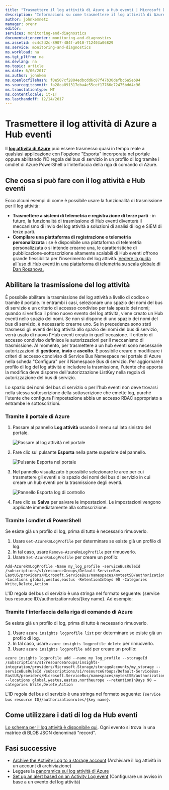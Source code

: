 ```yaml
---
title: "Trasmettere il log attività di Azure a Hub eventi | Microsoft Docs"
description: "Informazioni su come trasmettere il log attività di Azure a Hub eventi."
author: johnkemnetz
manager: orenr
editor: 
services: monitoring-and-diagnostics
documentationcenter: monitoring-and-diagnostics
ms.assetid: ec4c2d2c-8907-484f-a910-712403a06829
ms.service: monitoring-and-diagnostics
ms.workload: na
ms.tgt_pltfrm: na
ms.devlang: na
ms.topic: article
ms.date: 6/06/2017
ms.author: johnkem
ms.openlocfilehash: f0e507cf2804edbcdd6c87f47b30defbc6a5eb94
ms.sourcegitcommit: fa28ca091317eba4e55cef17766e72475bdd4c96
ms.translationtype: MT
ms.contentlocale: it-IT
ms.lasthandoff: 12/14/2017
---
```

# <a name="stream-the-azure-activity-log-to-event-hubs"></a>Trasmettere il log attività di Azure a Hub eventi
Il [**log attività di Azure**](monitoring-overview-activity-logs.md) può essere trasmesso quasi in tempo reale a qualsiasi applicazione con l'opzione "Esporta" incorporata nel portale oppure abilitando l'ID regola del bus di servizio in un profilo di log tramite i cmdlet di Azure PowerShell o l'interfaccia della riga di comando di Azure.

## <a name="what-you-can-do-with-the-activity-log-and-event-hubs"></a>Che cosa si può fare con il log attività e Hub eventi
Ecco alcuni esempi di come è possibile usare la funzionalità di trasmissione per il log attività:

* **Trasmettere a sistemi di telemetria e registrazione di terze parti** : in futuro, la funzionalità di trasmissione di Hub eventi diventerà il meccanismo di invio del log attività a soluzioni di analisi di log e SIEM di terze parti.
* **Compilare una piattaforma di registrazione e telemetria personalizzata** : se è disponibile una piattaforma di telemetria personalizzata o si intende crearne una, le caratteristiche di pubblicazione-sottoscrizione altamente scalabili di Hub eventi offrono grande flessibilità per l'inserimento del log attività. [Vedere la guida all'uso di Hub eventi in una piattaforma di telemetria su scala globale di Dan Rosanova.](https://azure.microsoft.com/documentation/videos/build-2015-designing-and-sizing-a-global-scale-telemetry-platform-on-azure-event-Hubs/)

## <a name="enable-streaming-of-the-activity-log"></a>Abilitare la trasmissione del log attività
È possibile abilitare la trasmissione del log attività a livello di codice o tramite il portale. In entrambi i casi, selezionare uno spazio dei nomi del bus di servizio e un criterio di accesso condiviso per tale spazio dei nomi; quando si verifica il primo nuovo evento del log attività, viene creato un Hub eventi nello spazio dei nomi. Se non si dispone di uno spazio dei nomi del bus di servizio, è necessario crearne uno. Se in precedenza sono stati trasmessi gli eventi del log attività allo spazio dei nomi del bus di servizio, verrà usato di nuovo l'Hub eventi creato in quell'occasione. Il criterio di accesso condiviso definisce le autorizzazioni per il meccanismo di trasmissione. Al momento, per trasmettere a un hub eventi sono necessarie autorizzazioni di **gestione**, **invio** e **ascolto**. È possibile creare o modificare i criteri di accesso condiviso di Service Bus Namespace nel portale di Azure nella scheda "Configura" per il Namespace Bus di servizio. Per aggiornare il profilo di log del log attività e includere la trasmissione, l'utente che apporta la modifica deve disporre dell'autorizzazione ListKey nella regola di autorizzazione del bus di servizio.

Lo spazio dei nomi del bus di servizio o per l'hub eventi non deve trovarsi nella stessa sottoscrizione della sottoscrizione che emette log, purché l'utente che configura l'impostazione abbia un accesso RBAC appropriato a entrambe le sottoscrizioni.

### <a name="via-azure-portal"></a>Tramite il portale di Azure
1. Passare al pannello **Log attività** usando il menu sul lato sinistro del portale.
   
    ![Passare al log attività nel portale](./media/monitoring-overview-activity-logs/activity-logs-portal-navigate.png)
2. Fare clic sul pulsante **Esporta** nella parte superiore del pannello.
   
    ![Pulsante Esporta nel portale](./media/monitoring-overview-activity-logs/activity-logs-portal-export.png)
3. Nel pannello visualizzato è possibile selezionare le aree per cui trasmettere gli eventi e lo spazio dei nomi del bus di servizio in cui creare un hub eventi per la trasmissione degli eventi.
   
    ![Pannello Esporta log di controllo](./media/monitoring-overview-activity-logs/activity-logs-portal-export-blade.png)
4. Fare clic su **Salva** per salvare le impostazioni. Le impostazioni vengono applicate immediatamente alla sottoscrizione.

### <a name="via-powershell-cmdlets"></a>Tramite i cmdlet di PowerShell
Se esiste già un profilo di log, prima di tutto è necessario rimuoverlo.

1. Usare `Get-AzureRmLogProfile` per determinare se esiste già un profilo di log.
2. In tal caso, usare `Remove-AzureRmLogProfile` per rimuoverlo.
3. Usare `Set-AzureRmLogProfile` per creare un profilo:

```
Add-AzureRmLogProfile -Name my_log_profile -serviceBusRuleId /subscriptions/s1/resourceGroups/Default-ServiceBus-EastUS/providers/Microsoft.ServiceBus/namespaces/mytestSB/authorizationrules/RootManageSharedAccessKey -Locations global,westus,eastus -RetentionInDays 90 -Categories Write,Delete,Action
```

L'ID regola del bus di servizio è una stringa nel formato seguente: {service bus resource ID}/authorizationrules/{key name}. Ad esempio: 

### <a name="via-azure-cli"></a>Tramite l'interfaccia della riga di comando di Azure
Se esiste già un profilo di log, prima di tutto è necessario rimuoverlo.

1. Usare `azure insights logprofile list` per determinare se esiste già un profilo di log.
2. In tal caso, usare `azure insights logprofile delete` per rimuoverlo.
3. Usare `azure insights logprofile add` per creare un profilo:

```
azure insights logprofile add --name my_log_profile --storageId /subscriptions/s1/resourceGroups/insights-integration/providers/Microsoft.Storage/storageAccounts/my_storage --serviceBusRuleId /subscriptions/s1/resourceGroups/Default-ServiceBus-EastUS/providers/Microsoft.ServiceBus/namespaces/mytestSB/authorizationrules/RootManageSharedAccessKey --locations global,westus,eastus,northeurope --retentionInDays 90 –categories Write,Delete,Action
```

L'ID regola del bus di servizio è una stringa nel formato seguente: `{service bus resource ID}/authorizationrules/{key name}`.

## <a name="how-do-i-consume-the-log-data-from-event-hubs"></a>Come utilizzare i dati di log da Hub eventi
[Lo schema per il log attività è disponibile qui](monitoring-overview-activity-logs.md). Ogni evento si trova in una matrice di BLOB JSON denominati "record".

## <a name="next-steps"></a>Fasi successive
* [Archive the Activity Log to a storage account](monitoring-archive-activity-log.md) (Archiviare il log attività in un account di archiviazione)
* Leggere la [panoramica sul log attività di Azure](monitoring-overview-activity-logs.md)
* [Set up an alert based on an Activity Log event](insights-auditlog-to-webhook-email.md) (Configurare un avviso in base a un evento del log attività)

